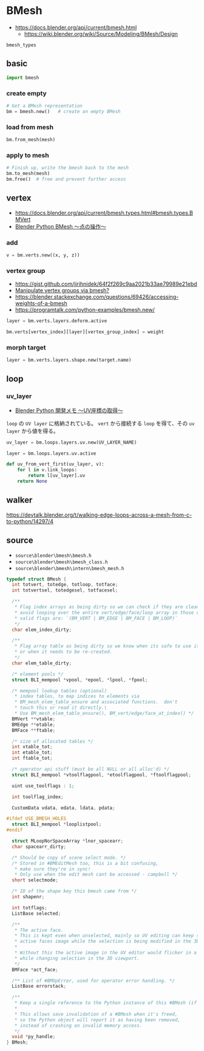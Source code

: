 # BMesh

- https://docs.blender.org/api/current/bmesh.html
  - https://wiki.blender.org/wiki/Source/Modeling/BMesh/Design

```{toctree}
bmesh_types
```

## basic

```py
import bmesh
```

### create empty

```py
# Get a BMesh representation
bm = bmesh.new()   # create an empty BMesh
```

### load from mesh

```py
bm.from_mesh(mesh)
```

### apply to mesh

```py
# Finish up, write the bmesh back to the mesh
bm.to_mesh(mesh)
bm.free()  # free and prevent further access
```

## vertex

- https://docs.blender.org/api/current/bmesh.types.html#bmesh.types.BMVert
- [Blender Python BMesh 〜点の操作〜](http://takunoji.hatenablog.com/entry/2018/03/26/225317)

### add

```py
v = bm.verts.new((x, y, z))
```

### vertex group

- https://gist.github.com/jirihnidek/64f2f269c9aa2021b33ae79989e21ebd
- [Manipulate vertex groups via bmesh?](https://devtalk.blender.org/t/manipulate-vertex-groups-via-bmesh/11192)
- https://blender.stackexchange.com/questions/69426/accessing-weights-of-a-bmesh
- https://programtalk.com/python-examples/bmesh.new/

```py
layer = bm.verts.layers.deform.active

bm.verts[vertex_index][layer][vertex_group_index] = weight
```

### morph target

```py
layer = bm.verts.layers.shape.new(target.name)
```

## loop

### uv_layer

- [Blender Python 開発メモ 〜UV座標の取得〜](http://takunoji.hatenablog.com/entry/2018/03/20/221150)

`loop` の `UV layer` に格納されている。
`vert` から接続する `loop` を得て、その `uv layer` から値を得る。

```py
uv_layer = bm.loops.layers.uv.new(UV_LAYER_NAME)
```

```py
layer = bm.loops.layers.uv.active

def uv_from_vert_first(uv_layer, v):
    for l in v.link_loops:
        return l[uv_layer].uv
    return None
```

## walker

https://devtalk.blender.org/t/walking-edge-loops-across-a-mesh-from-c-to-python/14297/4

## source

- `source\blender\bmesh\bmesh.h`
- `source\blender\bmesh\bmesh_class.h`
- `source\blender\bmesh\intern\bmesh_mesh.h`

```c
typedef struct BMesh {
  int totvert, totedge, totloop, totface;
  int totvertsel, totedgesel, totfacesel;

  /**
   * Flag index arrays as being dirty so we can check if they are clean and
   * avoid looping over the entire vert/edge/face/loop array in those cases.
   * valid flags are: `(BM_VERT | BM_EDGE | BM_FACE | BM_LOOP)`
   */
  char elem_index_dirty;

  /**
   * Flag array table as being dirty so we know when its safe to use it,
   * or when it needs to be re-created.
   */
  char elem_table_dirty;

  /* element pools */
  struct BLI_mempool *vpool, *epool, *lpool, *fpool;

  /* mempool lookup tables (optional)
   * index tables, to map indices to elements via
   * BM_mesh_elem_table_ensure and associated functions.  don't
   * touch this or read it directly.\
   * Use BM_mesh_elem_table_ensure(), BM_vert/edge/face_at_index() */
  BMVert **vtable;
  BMEdge **etable;
  BMFace **ftable;

  /* size of allocated tables */
  int vtable_tot;
  int etable_tot;
  int ftable_tot;

  /* operator api stuff (must be all NULL or all alloc'd) */
  struct BLI_mempool *vtoolflagpool, *etoolflagpool, *ftoolflagpool;

  uint use_toolflags : 1;

  int toolflag_index;

  CustomData vdata, edata, ldata, pdata;

#ifdef USE_BMESH_HOLES
  struct BLI_mempool *looplistpool;
#endif

  struct MLoopNorSpaceArray *lnor_spacearr;
  char spacearr_dirty;

  /* Should be copy of scene select mode. */
  /* Stored in #BMEditMesh too, this is a bit confusing,
   * make sure they're in sync!
   * Only use when the edit mesh cant be accessed - campbell */
  short selectmode;

  /* ID of the shape key this bmesh came from */
  int shapenr;

  int totflags;
  ListBase selected;

  /**
   * The active face.
   * This is kept even when unselected, mainly so UV editing can keep showing the
   * active faces image while the selection is being modified in the 3D viewport.
   *
   * Without this the active image in the UV editor would flicker in a distracting way
   * while changing selection in the 3D viewport.
   */
  BMFace *act_face;

  /** List of #BMOpError, used for operator error handling. */
  ListBase errorstack;

  /**
   * Keep a single reference to the Python instance of this #BMesh (if any exists).
   *
   * This allows save invalidation of a #BMesh when it's freed,
   * so the Python object will report it as having been removed,
   * instead of crashing on invalid memory access.
   */
  void *py_handle;
} BMesh;
```
